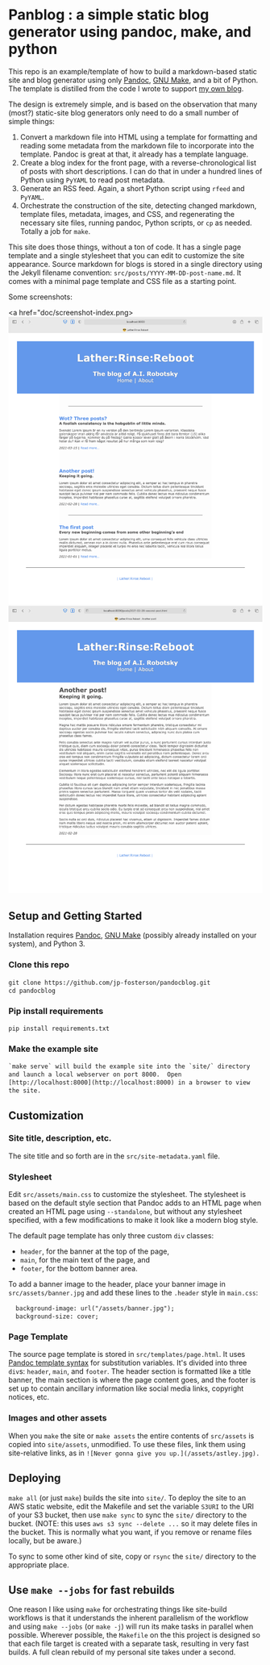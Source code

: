 Panblog : a simple static blog generator using pandoc, make, and python
=======================================================================

This repo is an example/template of how to build a markdown-based static site and blog generator using only [Pandoc](https://pandoc.org), [GNU Make](https://www.gnu.org/software/make/), and a bit of Python.  The template is distilled from the code I wrote to support [my own blog](http://jp-fosterson.com).

The design is extremely simple, and is based on the observation that many (most?) static-site blog generators only need to do a small number of simple things:

1. Convert a markdown file into HTML using a template for formatting and reading some metadata from the markdown file to incorporate into the template.  Pandoc is great at that, it already has a template language.
1. Create a blog index for the front page, with a reverse-chronological list of posts with short descriptions.  I can do that in under a hundred lines of Python using `PyYAML` to read post metadata.
1. Generate an RSS feed.  Again, a short Python script using `rfeed` and `PyYAML`.
1. Orchestrate the construction of the site, detecting changed markdown, template files, metadata, images, and CSS, and regenerating the necessary site files, running pandoc, Python scripts, or `cp` as needed.  Totally a job for `make`.

This site does those things, without a ton of code.  It has a single page template and a single stylesheet that you can edit to customize the site appearance.  Source markdown for blogs is stored in a single directory using the Jekyll filename convention:  `src/posts/YYYY-MM-DD-post-name.md`.    It comes with a minimal page template and CSS file as a starting point.

Some screenshots:

<a href="doc/screenshot-index.png><img src="doc/screenshot-index.png" width=600 alt="Index page screenshot"></a><a href="doc/screenshot-post.png"><img src="doc/screenshot-post.png" width=600 alt="Post screenshot"></a>


Setup and Getting Started
-------------------------

Installation requires [Pandoc](https://pandoc.org/installing.html), [GNU Make](https://www.gnu.org/software/make/) (possibly already installed on your system), and Python 3.


### Clone this repo

    git clone https://github.com/jp-fosterson/pandocblog.git
    cd pandocblog

### Pip install requirements

    pip install requirements.txt

### Make the example site

    `make serve` will build the example site into the `site/` directory and launch a local webserver on port 8000.  Open [http://localhost:8000](http://localhost:8000) in a browser to view the site.


Customization
-------------

### Site title, description, etc.

The site title and so forth are in the `src/site-metadata.yaml` file.

### Stylesheet

Edit `src/assets/main.css` to customize the stylesheet.  The stylesheet is based on the default style section that Pandoc adds to an HTML page when created an HTML page using `--standalone`, but without any stylesheet specified, with a few modifications to make it look like a modern blog style.

The default page template has only three custom `div` classes:
* `header`, for the banner at the top of the page,
* `main`, for the main text of the page, and
* `footer`, for the bottom banner area.

To add a banner image to the header, place your banner image in `src/assets/banner.jpg` and add these lines to the `.header` style in `main.css`:

```
  background-image: url("/assets/banner.jpg");
  background-size: cover;
```

### Page Template

The source page template is stored in `src/templates/page.html`.  It uses [Pandoc template syntax](https://pandoc.org/MANUAL.html#templates) for substitution variables.  It's divided into three `div`s: `header`, `main`, and `footer`.  The header section is formatted like a title banner, the main section is where the page content goes, and the footer is set up to contain ancillary information like social media links, copyright notices, etc.

### Images and other assets

When you `make` the site or `make assets` the entire contents of `src/assets` is copied into `site/assets`, unmodified.  To use these files, link them using site-relative links, as in `![Never gonna give you up.](/assets/astley.jpg).`

Deploying
---------

`make all` (or just `make`) builds the site into `site/`.  To deploy the site to an AWS static website, edit the Makefile  and set the variable `S3URI` to the URI of your S3 bucket, then use `make sync` to sync the `site/` directory to the bucket.  (NOTE: this uses `aws s3 sync --delete ...` so it may delete files in the bucket.  This is normally what you want, if you remove or rename files locally, but be aware.)

To sync to some other kind of site, copy or `rsync` the `site/` directory to the appropriate place.


Use `make --jobs` for fast rebuilds
-----------------------------------

One reason I like using `make` for orchestrating things like site-build workflows is that it understands the inherent parallelism of the workflow and using `make --jobs` (or `make -j`) will run its make tasks in parallel when possible.  Wherever possible, the `Makefile` on the this project is designed so that each file target is created with a separate task, resulting in very fast builds.  A full clean rebuild of my personal site takes under a second.